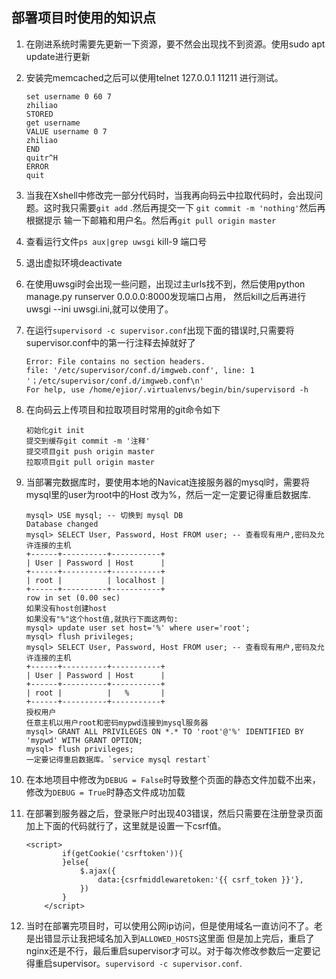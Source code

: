 ## 部署项目时使用的知识点
1. 在刚进系统时需要先更新一下资源，要不然会出现找不到资源。使用sudo apt update进行更新
2. 安装完memcached之后可以使用telnet 127.0.0.1 11211 进行测试。
    ```
    set username 0 60 7 
    zhiliao
    STORED
    get username
    VALUE username 0 7
    zhiliao
    END 
    quitr^H    
    ERROR
    quit
    ```
3. 当我在Xshell中修改完一部分代码时，当我再向码云中拉取代码时，会出现问题。这时我只需要```git add``` .然后再提交一下 ```git commit -m 'nothing'```然后再根据提示
输一下邮箱和用户名。然后再```git pull origin master```
4. 查看运行文件```ps aux|grep uwsgi``` kill-9 端口号
5. 退出虚拟环境deactivate
6. 在使用uwsgi时会出现一些问题，出现过主urls找不到，然后使用python manage.py runserver 0.0.0.0:8000发现端口占用，
然后kill之后再进行uwsgi --ini uwsgi.ini,就可以使用了。
7. 在运行```supervisord -c supervisor.conf```出现下面的错误时,只需要将supervisor.conf中的第一行注释去掉就好了
    ```
    Error: File contains no section headers.
    file: '/etc/supervisor/conf.d/imgweb.conf', line: 1
    '；/etc/supervisor/conf.d/imgweb.conf\n'
    For help, use /home/ejior/.virtualenvs/begin/bin/supervisord -h
    ```

8. 在向码云上传项目和拉取项目时常用的git命令如下
    ```
    初始化git init
    提交到缓存git commit -m '注释'
    提交项目git push origin master
    拉取项目git pull origin master
    ```
9. 当部署完数据库时，要使用本地的Navicat连接服务器的mysql时，需要将mysql里的user为root中的Host 改为%，然后一定一定要记得重启数据库.
   ```
   mysql> USE mysql; -- 切换到 mysql DB
   Database changed
   mysql> SELECT User, Password, Host FROM user; -- 查看现有用户,密码及允许连接的主机
   +------+----------+-----------+
   | User | Password | Host      |
   +------+----------+-----------+
   | root |          | localhost |
   +------+----------+-----------+
   row in set (0.00 sec)
   如果没有host创建host
   如果没有"%"这个host值,就执行下面这两句:
   mysql> update user set host='%' where user='root';
   mysql> flush privileges;
   mysql> SELECT User, Password, Host FROM user; -- 查看现有用户,密码及允许连接的主机
   +------+----------+-----------+
   | User | Password | Host      |
   +------+----------+-----------+
   | root |          |   %       |
   +------+----------+-----------+
   授权用户
   任意主机以用户root和密码mypwd连接到mysql服务器
   mysql> GRANT ALL PRIVILEGES ON *.* TO 'root'@'%' IDENTIFIED BY 'mypwd' WITH GRANT OPTION;
   mysql> flush privileges;
   一定要记得重启数据库。`service mysql restart` 
   ```
10. 在本地项目中修改为```DEBUG = False```时导致整个页面的静态文件加载不出来，修改为```DEBUG = True```时静态文件成功加载

11. 在部署到服务器之后，登录账户时出现403错误，然后只需要在注册登录页面加上下面的代码就行了，这里就是设置一下csrf值。
    ```
    <script>
            if(getCookie('csrftoken')){
            }else{
                $.ajax({
                    data:{csrfmiddlewaretoken:'{{ csrf_token }}'},
                })
            }
        </script>
    ```
12. 当时在部署完项目时，可以使用公网ip访问，但是使用域名一直访问不了。老是出错显示让我把域名加入到```ALLOWED_HOSTS```这里面
但是加上完后，重启了nginx还是不行，最后重启supervisor才可以。对于每次修改参数后一定要记得重启supervisor。```supervisord -c supervisor.conf```.
